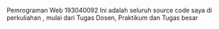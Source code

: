 Pemrograman Web 193040092
Ini adalah seluruh source code saya di perkuliahan , mulai dari Tugas Dosen, Praktikum dan Tugas besar

